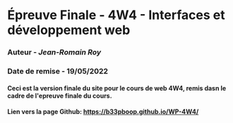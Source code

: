 # Épreuve Finale - 4W4 - Interfaces et développement web
### Auteur - *Jean-Romain Roy*
### Date de remise - 19/05/2022

#### Ceci est la version finale du site pour le cours de web 4W4, remis dasn le cadre de l'epreuve finale du cours.

#### Lien vers la page Github: https://b33pboop.github.io/WP-4W4/